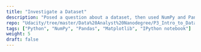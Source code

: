 ```yaml
---
title: "Investigate a Dataset"
description: "Posed a question about a dataset, then used NumPy and Pandas to answer that question based on the data and created a report to share the results."
repo: "Udacity/tree/master/Data%20Analyst%20Nanodegree/P3_Intro_to_Data_Analysis" # delete this line if you want blog-like posts for projects
tags: ["Python", "NumPy", "Pandas", "Matplotlib", "IPython notebook"]
weight: 5
draft: false
---
```

